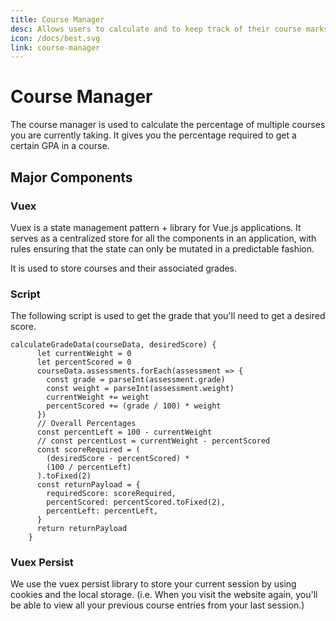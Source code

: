 ```yaml
---
title: Course Manager
desc: Allows users to calculate and to keep track of their course marks
icon: /docs/best.svg
link: course-manager
---
```


# Course Manager

The course manager is used to calculate the percentage of multiple courses you
are currently taking. It gives you the percentage required to get a certain GPA
in a course.

## Major Components

### Vuex

Vuex is a state management pattern + library for Vue.js applications. It serves
as a centralized store for all the components in an application, with rules
ensuring that the state can only be mutated in a predictable fashion.

It is used to store courses and their associated grades.

<grid-1-x-2
img-src="https://external-content.duckduckgo.com/iu/?u=http%3A%2F%2Fwww.onlinecode.org%2Fwp-content%2Fuploads%2F2017%2F05%2Fflow-of-vuejs-vuex.png"
link="https://www.vuemastery.com/courses/intro-to-vue-js/vue-instance" 
desc="In this course, you will learn the fundamentals of Vue as you build a product page!"
button="Check it out!"></grid-1-x-2>

### Script

The following script is used to get the grade that you'll need to get a desired
score.

```
calculateGradeData(courseData, desiredScore) {
      let currentWeight = 0
      let percentScored = 0
      courseData.assessments.forEach(assessment => {
        const grade = parseInt(assessment.grade)
        const weight = parseInt(assessment.weight)
        currentWeight += weight
        percentScored += (grade / 100) * weight
      })
      // Overall Percentages
      const percentLeft = 100 - currentWeight
      // const percentLost = currentWeight - percentScored
      const scoreRequired = (
        (desiredScore - percentScored) *
        (100 / percentLeft)
      ).toFixed(2)
      const returnPayload = {
        requiredScore: scoreRequired,
        percentScored: percentScored.toFixed(2),
        percentLeft: percentLeft,
      }
      return returnPayload
    }
```

### Vuex Persist

We use the vuex persist library to store your current session by using cookies
and the local storage. (i.e. When you visit the website again, you'll be able to
view all your previous course entries from your last session.)

<grid-1-x-2
img-src="https://octref.gallerycdn.vsassets.io/extensions/octref/vetur/0.24.0/1583367754374/Microsoft.VisualStudio.Services.Icons.Default"
link="https://championswimmer.in/vuex-persist/"
desc="This is the documentation of vuex persist"
button="Check it out!"></grid-1-x-2>
